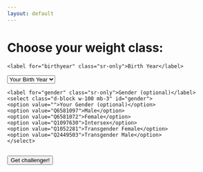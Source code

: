 ```yaml
---
layout: default
---
```


<form id="fight-form" class="form text-center">

  <h1 class="h3 mb-3 font-weight-normal">Choose your weight class:</h1>
  
	<label for="birthyear" class="sr-only">Birth Year</label>
  <select class="yearselect d-block w-100" id="birthyear" required="">
	<option value="">Your Birth Year</option>
	</select>
	
	<label for="gender" class="sr-only">Gender (optional)</label>
	<select class="d-block w-100 mb-3" id="gender">
	<option value="">Your Gender (optional)</option>
	<option value="Q6581097">Male</option>
	<option value="Q6581072">Female</option>
	<option value="Q1097630">Intersex</option>
	<option value="Q1052281">Transgender Female</option>
	<option value="Q2449503">Transgender Male</option>
	</select>

<button class="btn btn-lg btn-primary btn-block" type="submit" style="margin-top:1em">Get challenger!</button>

</form>
